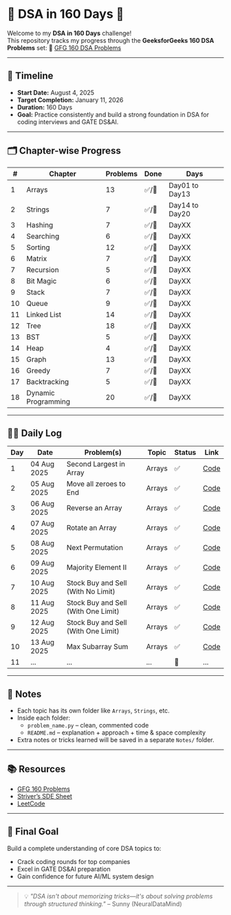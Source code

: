 # 🧠 DSA in 160 Days 🚀

Welcome to my **DSA in 160 Days** challenge!  
This repository tracks my progress through the **GeeksforGeeks 160 DSA Problems** set:
🔗 [GFG 160 DSA Problems](https://www.geeksforgeeks.org/batch/gfg-160-problems?tab=Chapters)

---

## 📅 Timeline

- **Start Date:** August 4, 2025
- **Target Completion:** January 11, 2026
- **Duration:** 160 Days
- **Goal:** Practice consistently and build a strong foundation in DSA for coding interviews and GATE DS&AI.

---

## 🗂️ Chapter-wise Progress

| # | Chapter | Problems | Done | Days |
|---|---------|----------|------|--------|
| 1 | Arrays | 13 | ✅/🔲 | Day01 to Day13 |
| 2 | Strings | 7 | ✅/🔲 | Day14 to Day20 |
| 3 | Hashing | 7 | ✅/🔲 | DayXX |
| 4 | Searching | 6 | ✅/🔲 | DayXX |
| 5 | Sorting | 12 | ✅/🔲 | DayXX |
| 6 | Matrix | 7 | ✅/🔲 | DayXX |
| 7 | Recursion | 5 | ✅/🔲 | DayXX |
| 8 | Bit Magic | 6 | ✅/🔲 | DayXX |
| 9 | Stack | 7 | ✅/🔲 | DayXX |
| 10 | Queue | 9 | ✅/🔲 | DayXX |
| 11 | Linked List | 14 | ✅/🔲 | DayXX |
| 12 | Tree | 18 | ✅/🔲 | DayXX |
| 13 | BST | 5 | ✅/🔲 | DayXX |
| 14 | Heap | 4 | ✅/🔲 | DayXX |
| 15 | Graph | 13 | ✅/🔲 | DayXX |
| 16 | Greedy | 7 | ✅/🔲 | DayXX |
| 17 | Backtracking | 5 | ✅/🔲 | DayXX |
| 18 | Dynamic Programming | 20 | ✅/🔲 | DayXX |

---

## 🧑‍💻 Daily Log

| Day | Date | Problem(s) | Topic | Status | Link |
|-----|------|------------|-------|--------|------|
| 1 | 04 Aug 2025 | Second Largest in Array | Arrays | ✅ | [Code](./Arrays/Day_01(second_largest).py) |
| 2 | 05 Aug 2025 | Move all zeroes to End | Arrays | ✅ | [Code](./Arrays/Day_02(move_all_zeros_to_end).py) |
| 3 | 06 Aug 2025 | Reverse an Array | Arrays | ✅ | [Code](./Arrays/Day_03(Reverse_an_Array).py) |
| 4 | 07 Aug 2025 | Rotate an Array | Arrays | ✅ | [Code](./Arrays/Day_04(Rotate_an_Array).py) |
| 5 | 08 Aug 2025 | Next Permutation | Arrays | ✅ | [Code](./Arrays/Day_05(next_permutation).py) |
| 6 | 09 Aug 2025 | Majority Element II | Arrays | ✅ | [Code](./Arrays/Day_06(Majority_Element_II).py) |
| 7 | 10 Aug 2025 | Stock Buy and Sell (With No Limit) | Arrays | ✅ | [Code](./Arrays/Day_07(Stock_Buy_and_Sell).py) |
| 8 | 11 Aug 2025 | Stock Buy and Sell (With One Limit) | Arrays | ✅ | [Code](./Arrays/Day_08.py) |
| 9 | 12 Aug 2025 | Stock Buy and Sell (With One Limit) | Arrays | ✅ | [Code](./Arrays/Day_09.py) |
| 10 | 13 Aug 2025 | Max Subarray Sum | Arrays | ✅ | [Code](./Arrays/Day_10.py) |
| 11 | ... | ... | ... | 🔲 | ... |

---

## 📌 Notes

- Each topic has its own folder like `Arrays`, `Strings`, etc.
- Inside each folder:
  - `problem_name.py` – clean, commented code
  - `README.md` – explanation + approach + time & space complexity
- Extra notes or tricks learned will be saved in a separate `Notes/` folder.

---

## 📚 Resources

- [GFG 160 Problems](https://www.geeksforgeeks.org/batch/gfg-160-problems?tab=Chapters)
- [Striver’s SDE Sheet](https://takeuforward.org/interviews/strivers-sde-sheet-top-coding-interview-problems/)
- [LeetCode](https://leetcode.com/u/Mallikarjun_Sunny/)

---

## 🏁 Final Goal

Build a complete understanding of core DSA topics to:
- Crack coding rounds for top companies
- Excel in GATE DS&AI preparation
- Gain confidence for future AI/ML system design

---

> 💡 _"DSA isn't about memorizing tricks—it's about solving problems through structured thinking."_ – Sunny (NeuralDataMind)
